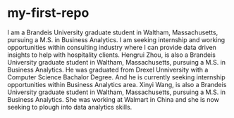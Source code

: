 # my-first-repo
I am a Brandeis University graduate student in Waltham, Massachusetts, pursuing a M.S. in Business Analytics. 
I am seeking internship and working opportunities within consulting industry where I can provide data driven insights to help with hospitality clients.
Hengrui Zhou, is also a Brandeis University graduate student in Waltham, Massachusetts, pursuing a M.S. in Business Analytics. He was graduated from Drexel Unniversity with a Computer Science Bachalor Degree. And he is currently seeking internship opportunities within Business Analytics area.
Xinyi Wang, is also a Brandeis University graduate student in Waltham, Massachusetts, pursuing a M.S. in Business Analytics. She was working at Walmart in China and she is now seeking to plough into data analytics skills.
